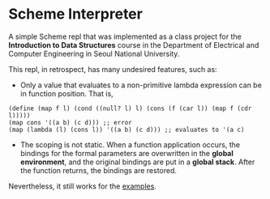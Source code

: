 # Scheme Interpreter

A simple Scheme repl that was implemented as a class project for the **Introduction to Data Structures** course in the Department of Electrical and Computer Engineering in Seoul National University.

This repl, in retrospect, has many undesired features, such as:
- Only a value that evaluates to a non-primitive lambda expression can be in function position. That is,
```
(define (map f l) (cond ((null? l) l) (cons (f (car l)) (map f (cdr l)))))
(map cons '((a b) (c d))) ;; error
(map (lambda (l) (cons l)) '((a b) (c d))) ;; evaluates to '(a c)
```
- The scoping is not static. When a function application occurs, the bindings for the formal parameters are overwritten in the **global environment**, and the original bindings are put in a **global stack**. After the function returns, the bindings are restored.

Nevertheless, it still works for the [examples](examples/examples.l).
